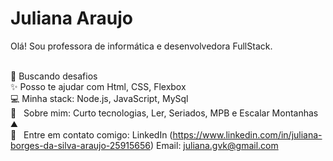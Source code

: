 # Juliana Araujo

Olá!
Sou professora de informática e desenvolvedora FullStack.

 
 <br/> :muscle: Buscando desafios
 <br/> :sparkles: Posso te ajudar com Html, CSS, Flexbox
 <br/> :computer: Minha stack: Node.js, JavaScript, MySql
 <br/> 💬  &nbsp; Sobre mim: Curto tecnologias, Ler, Seriados, MPB e Escalar Montanhas ⛰️
 <br/> :email: &nbsp; Entre em contato comigo: 
 LinkedIn (https://www.linkedin.com/in/juliana-borges-da-silva-araujo-25915656)
 Email: juliana.gvk@gmail.com


